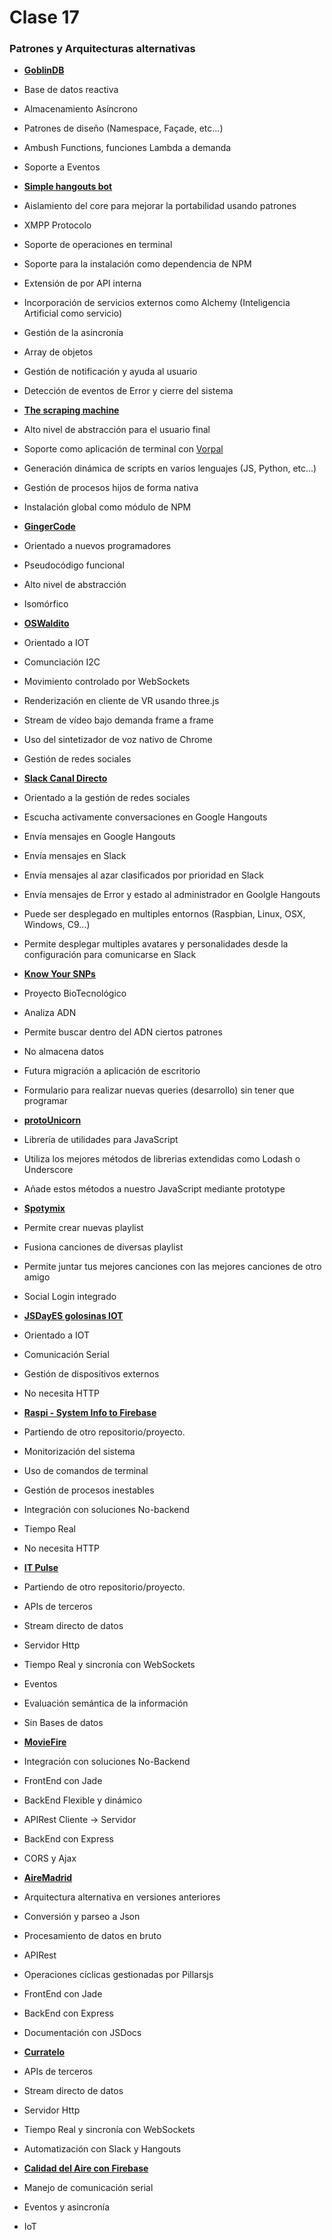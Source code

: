 # Clase 17

### Patrones y Arquitecturas alternativas

- **[GoblinDB](GoblinDBRocks.github.io)**
 - Base de datos reactiva
 - Almacenamiento Asíncrono
 - Patrones de diseño (Namespace, Façade, etc...)
 - Ambush Functions, funciones Lambda a demanda
 - Soporte a Eventos

 - **[Simple hangouts bot](https://github.com/UlisesGascon/simple-hangouts-bot)**
  - Aislamiento del core para mejorar la portabilidad usando patrones
  - XMPP Protocolo
  - Soporte de operaciones en terminal
  - Soporte para la instalación como dependencia de NPM
  - Extensión de por API interna
  - Incorporación de servicios externos como Alchemy (Inteligencia Artificial como servicio)
  - Gestión de la asincronía
  - Array de objetos
  - Gestión de notificación y ayuda al usuario
  - Detección de eventos de Error y cierre del sistema

- **[The scraping machine](https://github.com/UlisesGascon/the-scraping-machine)**
 - Alto nivel de abstracción para el usuario final
 - Soporte como aplicación de terminal con [Vorpal](https://www.npmjs.com/package/vorpal)
 - Generación dinámica de scripts en varios lenguajes (JS, Python, etc...)
 - Gestión de procesos hijos de forma nativa
 - Instalación global como módulo de NPM

- **[GingerCode](https://github.com/GingerCode)**
 - Orientado a nuevos programadores
 - Pseudocódigo funcional
 - Alto nivel de abstracción
 - Isomórfico

- **[OSWaldito](https://github.com/OSWeekends/OSWaldito)**
 - Orientado a IOT
 - Comunciación I2C
 - Movimiento controlado por WebSockets
 - Renderización en cliente de VR usando three.js
 - Stream de vídeo bajo demanda frame a frame
 - Uso del sintetizador de voz nativo de Chrome
 - Gestión de redes sociales

- **[Slack Canal Directo](https://github.com/OSWeekends/Slack-Canal-Directo)**
 - Orientado a la gestión de redes sociales
 - Escucha activamente conversaciones en Google Hangouts
 - Envía mensajes en Google Hangouts
 - Envía mensajes en Slack
 - Envía mensajes al azar clasificados por prioridad en Slack
 - Envía mensajes de Error y estado al administrador en Goolgle Hangouts
 - Puede ser desplegado en multiples entornos (Raspbian, Linux, OSX, Windows, C9...)
 - Permite desplegar multiples avatares y personalidades desde la configuración para comunicarse en Slack

- **[Know Your SNPs](https://github.com/OSWeekends/know-your-SNPs)**
 - Proyecto BioTecnológico
 - Analiza ADN
 - Permite buscar dentro del ADN ciertos patrones
 - No almacena datos
 - Futura migración a aplicación de escritorio
 - Formulario para realizar nuevas queries (desarrollo) sin tener que programar

- **[protoUnicorn](https://github.com/OSWeekends/protoUnicorn)**
 - Librería de utilidades para JavaScript
 - Utiliza los mejores métodos de librerias extendidas como Lodash o Underscore
 - Añade estos métodos a nuestro JavaScript mediante prototype

- **[Spotymix](https://github.com/OSWeekends/spoty-mix)**
 - Permite crear nuevas playlist
 - Fusiona canciones de diversas playlist
 - Permite juntar tus mejores canciones con las mejores canciones de otro amigo
 - Social Login integrado

- **[JSDayES golosinas IOT](https://github.com/UlisesGascon/JSDayES-golosinas-IOT)**
 - Orientado a IOT
 - Comunicación Serial
 - Gestión de dispositivos externos
 - No necesita HTTP

- **[Raspi - System Info to Firebase](https://github.com/UlisesGascon/raspberrypi-system-info-data-to-firebase)**
 - Partiendo de otro repositorio/proyecto.
 - Monitorización del sistema
 - Uso de comandos de terminal
 - Gestión de procesos inestables
 - Integración con soluciones No-backend
 - Tiempo Real
 - No necesita HTTP

- **[IT Pulse](https://github.com/UlisesGascon/twitter-sentiments)**
 - Partiendo de otro repositorio/proyecto.
 - APIs de terceros
 - Stream directo de datos
 - Servidor Http
 - Tiempo Real y sincronía con WebSockets
 - Eventos
 - Evaluación semántica de la información
 - Sin Bases de datos

- **[MovieFire](https://github.com/UlisesGascon/Simple-API-REST-with-Firebase-and-IMBD)**
 - Integración con soluciones No-Backend
 - FrontEnd con Jade
 - BackEnd Flexible y dinámico
 - APIRest Cliente -> Servidor
 - BackEnd con Express
 - CORS y Ajax

- **[AireMadrid](https://github.com/UlisesGascon/Aire-Madrid)**
 - Arquitectura alternativa en versiones anteriores
 - Conversión y parseo a Json
 - Procesamiento de datos en bruto
 - APIRest
 - Operaciones cíclicas gestionadas por Pillarsjs
 - FrontEnd con Jade
 - BackEnd con Express
 - Documentación con JSDocs

- **[Curratelo](https://github.com/UlisesGascon/curratelo)**
 - APIs de terceros
 - Stream directo de datos
 - Servidor Http
 - Tiempo Real y sincronía con WebSockets
 - Automatización con Slack y Hangouts


- **[Calidad del Aire con Firebase](https://github.com/UlisesGascon/Calidad-del-Aire-con-Firebase)**
 - Manejo de comunicación serial
 - Eventos y asincronía
 - IoT
